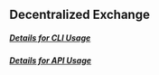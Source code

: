 ## Decentralized Exchange

##### [Details for CLI Usage](./cli/dex.md)

##### [Details for API Usage](./API/dex.md)
